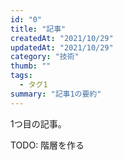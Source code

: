 ```yaml
---
id: "0"
title: "記事"
createdAt: "2021/10/29"
updatedAt: "2021/10/29"
category: "技術"
thumb: ""
tags:
  - タグ1
summary: "記事1の要約"
---
```

1つ目の記事。

TODO: 階層を作る